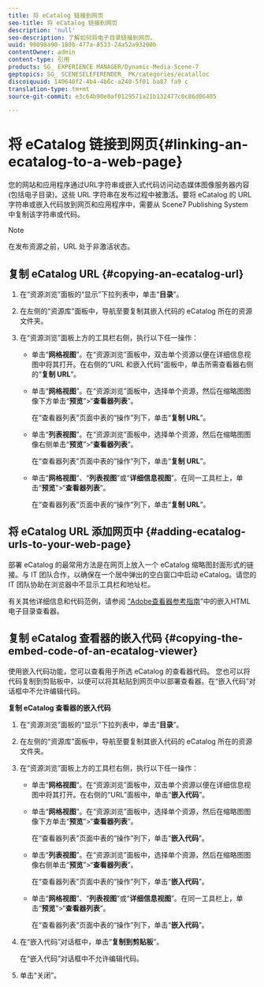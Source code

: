 ```yaml
---
title: 将 eCatalog 链接到网页
seo-title: 将 eCatalog 链接到网页
description: 'null'
seo-description: 了解如何将电子目录链接到网页。
uuid: 90098a90-180b-477a-8533-24a52a93200b
contentOwner: admin
content-type: 引用
products: SG_ EXPERIENCE MANAGER/Dynamic-Media-Scene-7
geptopics: SG_ SCENESELEFERENDER_ PK/categories/ecatalloc
discoiquuid: 140640f2-4b4-4b6c-a240-5f01 ba87 fa9 c
translation-type: tm+mt
source-git-commit: e3c64b90e0af0129571a21b132477c0c86d06405

---
```



# 将 eCatalog 链接到网页{#linking-an-ecatalog-to-a-web-page}

您的网站和应用程序通过URL字符串或嵌入式代码访问动态媒体图像服务器内容(包括电子目录)。这些 URL 字符串在发布过程中被激活。要将 eCatalog 的 URL 字符串或嵌入代码放到网页和应用程序中，需要从 Scene7 Publishing System 中复制该字符串或代码。

>[!NOTE]
>
>在发布资源之前，URL 处于非激活状态。

## 复制 eCatalog URL {#copying-an-ecatalog-url}

1. 在“资源浏览”面板的“显示”下拉列表中，单击“**目录**”。
1. 在左侧的“资源库”面板中，导航至要复制其嵌入代码的 eCatalog 所在的资源文件夹。
1. 在“资源浏览”面板上方的工具栏右侧，执行以下任一操作：

   * 单击“**网格视图**”。在“资源浏览”面板中，双击单个资源以便在详细信息视图中将其打开。在右侧的“URL 和嵌入代码”面板中，单击所需查看器右侧的“**复制 URL**”。
   * 单击“**网格视图**”。在“资源浏览”面板中，选择单个资源，然后在缩略图图像下方单击“**预览**”&gt;“**查看器列表**”。

      在“查看器列表”页面中表的“操作”列下，单击“**复制 URL**”。

   * 单击“**列表视图**”。在“资源浏览”面板中，选择单个资源，然后在缩略图图像右侧单击“**预览**”&gt;“**查看器列表**”。

      在“查看器列表”页面中表的“操作”列下，单击“**复制 URL**”。

   * 单击“**网格视图**”、“**列表视图**”或“**详细信息视图**”。在同一工具栏上，单击“**预览**”&gt;“**查看器列表**”。

      在“查看器列表”页面中表的“操作”列下，单击“**复制 URL**”。

## 将 eCatalog URL 添加网页中 {#adding-ecatalog-urls-to-your-web-page}

部署 eCatalog 的最常用方法是在网页上放入一个 eCatalog 缩略图封面形式的链接。与 IT 团队合作，以确保在一个居中弹出的空白窗口中启动 eCatalog。请您的 IT 团队协助在浏览器中不显示工具栏和地址栏。

有关其他详细信息和代码范例，请参阅 [“Adobe查看器参考指南](https://marketing.adobe.com/resources/help/en_US/s7/viewers_ref/c_html5_20_ecatalog_viewer_about.html)”中的嵌入HTML电子目录查看器。

## 复制 eCatalog 查看器的嵌入代码 {#copying-the-embed-code-of-an-ecatalog-viewer}

使用嵌入代码功能，您可以查看用于所选 eCatalog 的查看器代码。 您也可以将代码复制到剪贴板中，以便可以将其粘贴到网页中以部署查看器。在“嵌入代码”对话框中不允许编辑代码。

**复制 eCatalog 查看器的嵌入代码**

1. 在“资源浏览”面板的“显示”下拉列表中，单击“**目录**”。
1. 在左侧的“资源库”面板中，导航至要复制其嵌入代码的 eCatalog 所在的资源文件夹。
1. 在“资源浏览”面板上方的工具栏右侧，执行以下任一操作：

   * 单击“**网格视图**”。在“资源浏览”面板中，双击单个资源以便在详细信息视图中将其打开。在右侧的“URL”面板中，单击“**嵌入代码**”。
   * 单击“**网格视图**”。在“资源浏览”面板中，选择单个资源，然后在缩略图图像下方单击“**预览**”&gt;“**查看器列表**”。

      在“查看器列表”页面中表的“操作”列下，单击“**嵌入代码**”。

   * 单击“**列表视图**”。在“资源浏览”面板中，选择单个资源，然后在缩略图图像右侧单击“**预览**”&gt;“**查看器列表**”。

      在“查看器列表”页面中表的“操作”列下，单击“**嵌入代码**”。

   * 单击“**网格视图**”、“**列表视图**”或“**详细信息视图**”。在同一工具栏上，单击“**预览**”&gt;“**查看器列表**”。

      在“查看器列表”页面中表的“操作”列下，单击“**嵌入代码**”。

1. 在“嵌入代码”对话框中，单击“**复制到剪贴板**”。

   在“嵌入代码”对话框中不允许编辑代码。

1. 单击“关闭”。

